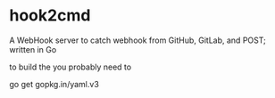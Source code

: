# hook2cmd
A WebHook server to catch webhook from GitHub, GitLab, and POST; written in Go

to build the you probably need to

go get gopkg.in/yaml.v3
